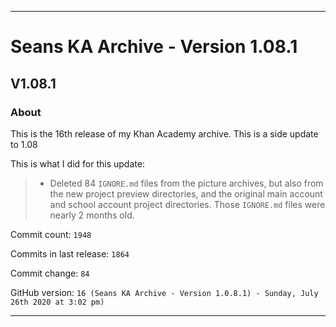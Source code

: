 
***

# Seans KA Archive - Version 1.08.1

## V1.08.1

### About

This is the 16th release of my Khan Academy archive. This is a side update to 1.08

This is what I did for this update:

> * Deleted 84 `IGNORE.md` files from the picture archives, but also from the new project preview directories, and the original main account and school account project directories. Those `IGNORE.md` files were nearly 2 months old.

Commit count: `1948`

Commits in last release: `1864`

Commit change: `84`

GitHub version: `16 (Seans KA Archive - Version 1.0.8.1) - Sunday, July 26th 2020 at 3:02 pm)`

***
